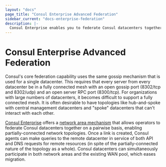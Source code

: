 ```yaml
---
layout: "docs"
page_title: "Consul Enterprise Advanced Federation"
sidebar_current: "docs-enterprise-federation"
description: |-
  Consul Enterprise enables you to federate Consul datacenters together on a pairwise basis, enabling partially-connected network topologies like hub-and-spoke.
---
```


# Consul Enterprise Advanced Federation

Consul's core federation capability uses the same gossip mechanism that is used
for a single datacenter. This requires that every server from every datacenter
be in a fully connected mesh with an open gossip port (8302/tcp and 8302/udp)
and an open server RPC port (8300/tcp). For organizations with large numbers of
datacenters, it becomes difficult to support a fully connected mesh. It is often
desirable to have topologies like hub-and-spoke with central management
datacenters and "spoke" datacenters that can't interact with each other.

[Consul Enterprise](https://www.hashicorp.com/consul.html) offers a [network
area mechanism](https://learn.hashicorp.com/consul/day-2-operations/advanced-federation) that allows operators to
federate Consul datacenters together on a pairwise basis, enabling
partially-connected network topologies. Once a link is created, Consul agents
can make queries to the remote datacenter in service of both API and DNS
requests for remote resources (in spite of the partially-connected nature of the
topology as a whole). Consul datacenters can simultaneously participate in both
network areas and the existing WAN pool, which eases migration.
